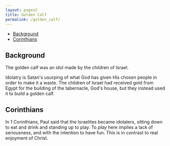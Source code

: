 ```yaml
---
layout: pagev2
title: Golden Calf
permalink: /golden_calf/
---
```

- [Background](#background)
- [Corinthians](#corinthians)

## Background

The golden calf was an idol made by the children of Israel. 

Idolatry is Satan's usurping of what God has given His chosen people in order to make it a waste. The children of Israel had received gold from Egypt for the building of the tabernacle, God's house, but they instead used it to build a golden calf.

## Corinthians

In 1 Corinthians, Paul said that the Israelites became idolaters, sitting down to eat and drink and standing up to play. To *play* here implies a lack of seriousness, and with the intention to have fun. This is in contrast to real enjoyment of Christ.